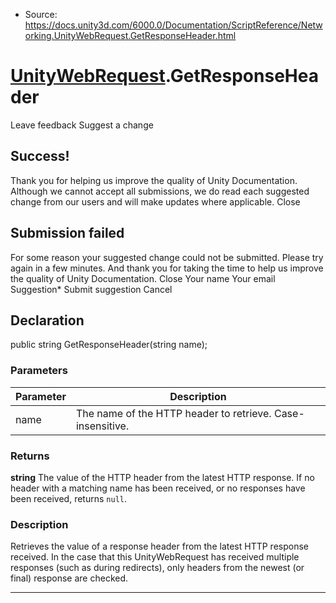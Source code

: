 * Source: https://docs.unity3d.com/6000.0/Documentation/ScriptReference/Networking.UnityWebRequest.GetResponseHeader.html

#  [UnityWebRequest](https://docs.unity3d.com/6000.0/Documentation/ScriptReference/Networking.UnityWebRequest.html).GetResponseHeader
Leave feedback
Suggest a change
## Success!
Thank you for helping us improve the quality of Unity Documentation. Although we cannot accept all submissions, we do read each suggested change from our users and will make updates where applicable.
Close
## Submission failed
For some reason your suggested change could not be submitted. Please <a>try again</a> in a few minutes. And thank you for taking the time to help us improve the quality of Unity Documentation.
Close
Your name Your email Suggestion* Submit suggestion
Cancel
## Declaration
public string GetResponseHeader(string name); 
### Parameters
Parameter | Description  
---|---  
name | The name of the HTTP header to retrieve. Case-insensitive.  
### Returns
**string** The value of the HTTP header from the latest HTTP response. If no header with a matching name has been received, or no responses have been received, returns `null`. 
### Description
Retrieves the value of a response header from the latest HTTP response received.
In the case that this UnityWebRequest has received multiple responses (such as during redirects), only headers from the newest (or final) response are checked.
* * *
